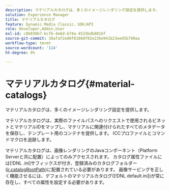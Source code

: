 ```yaml
---
description: マテリアルカタログは、多くのイメージレンダリング設定を提供します。
solution: Experience Manager
title: マテリアルカタログ
feature: Dynamic Media Classic、SDK/API
role: Developer,Admin,User
exl-id: c0b030b7-bcfb-4e6d-b74a-4533bdb801bf
source-git-commit: 38afaf2ed0f01868f02e236e941b23eed5b790aa
workflow-type: tm+mt
source-wordcount: '114'
ht-degree: 0%

---
```


# マテリアルカタログ{#material-catalogs}

マテリアルカタログは、多くのイメージレンダリング設定を提供します。

マテリアルカタログは、実際のファイルパスへのリクエストで使用されるビネットとマテリアルIDをマップし、マテリアルに関連付けられたすべてのメタデータを保存し、テンプレート用のコンテナを提供します。 ICCプロファイルとコマンドマクロを追跡します。

マテリアルカタログは、画像レンダリングのJavaコンポーネント（Platform Serverと共に配置）によってのみアクセスされます。 カタログ属性ファイルには[!DNL .ini]サフィックスが付き、登録済みのカタログフォルダー([ir.catalogRootPath](../../../../../../ir-api/server-admin/image-rendering-api-ref/c-ir-server-administration/c-ir-configuration-settings-reference/c-ir-catalog-folder.md#concept-1c1d308112054bb99e3895c3fb8ca5f7))に配置されている必要があります。 画像サービングを正しく機能させるには、デフォルトのマテリアルカタログ([!DNL default.ini])が常に存在し、すべての属性を設定する必要があります。

